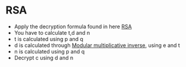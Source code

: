 # RSA

* Apply the decryption formula found in here [RSA](https://en.wikipedia.org/wiki/RSA_(cryptosystem)#Decryption)
* You have to calculate t,d and n
* t is calculated using p and q
* d is calculated through [Modular multiplicative inverse](https://en.wikibooks.org/wiki/Algorithm_Implementation/Mathematics/Extended_Euclidean_algorithm), using e and t
* n is calculated using p and q
* Decrypt c using d and n
